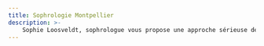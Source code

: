 ```yaml
---
title: Sophrologie Montpellier
description: >-
    Sophie Loosveldt, sophrologue vous propose une approche sérieuse de la sophrologie, adaptée à vos besoins, pour améliorer votre qualité de vie.
---
```


